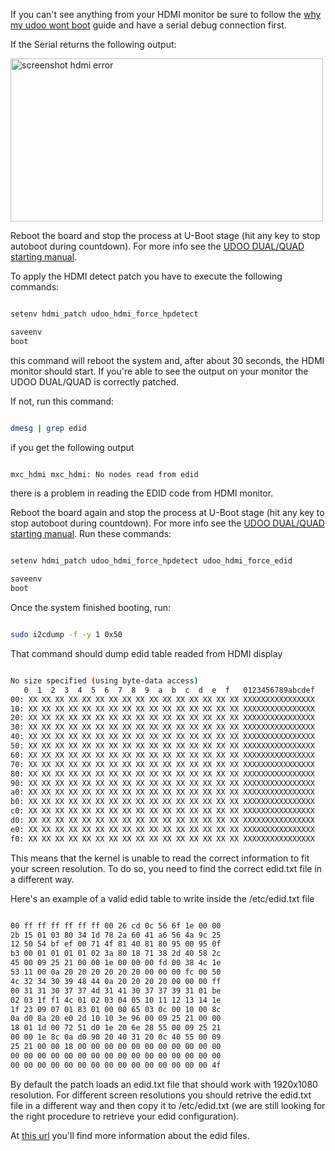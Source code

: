 
If you can't see anything from your HDMI monitor be sure to follow the [why my udoo wont boot](!Troubleshooting/Why_My_UDOO_Wont_Boot) guide and have a serial debug connection first.

If the Serial returns the following output:

<img src="http://www.udoo.org/wp-content/uploads/2013/10/screenshot-hdmi-error.jpg" alt="screenshot hdmi error" width="500" height="261" class="alignnone size-full wp-image-2436" />

Reboot the board and stop the process at U-Boot stage (hit any key to stop autoboot during countdown). For more info see the <a title="UDOO Starting Manual" href="http://udoo.org/download/files/Documents/UDOO_Starting_Manual_beta0.4_11_28_2013.pdf" target="_blank">UDOO DUAL/QUAD starting manual</a>.

To apply the HDMI detect patch you have to execute the following commands:

```bash

setenv hdmi_patch udoo_hdmi_force_hpdetect

saveenv
boot

```


this command will reboot the system and, after about 30 seconds, the HDMI monitor should start.
If you're able to see the output on your monitor the UDOO DUAL/QUAD is correctly patched.

If not, run this command:

```bash

dmesg | grep edid

```

if you get the following output

```bash

mxc_hdmi mxc_hdmi: No nodes read from edid

```

there is a problem in reading the EDID code from HDMI monitor.

Reboot the board again and stop the process at U-Boot stage (hit any key to stop autoboot during countdown). For more info see the <a title="UDOO Starting Manual" href="http://udoo.org/download/files/Documents/UDOO_Starting_Manual_beta_0.3_10_10_2013.pdf" target="_blank">UDOO DUAL/QUAD starting manual</a>.
Run these commands:

```bash

setenv hdmi_patch udoo_hdmi_force_hpdetect udoo_hdmi_force_edid

saveenv
boot

```

Once the system finished booting, run:

```bash

sudo i2cdump -f -y 1 0x50

```

That command should dump edid table readed from HDMI display

```bash

No size specified (using byte-data access)
   0  1  2  3  4  5  6  7  8  9  a  b  c  d  e  f	0123456789abcdef
00: XX XX XX XX XX XX XX XX XX XX XX XX XX XX XX XX	XXXXXXXXXXXXXXXX
10: XX XX XX XX XX XX XX XX XX XX XX XX XX XX XX XX	XXXXXXXXXXXXXXXX
20: XX XX XX XX XX XX XX XX XX XX XX XX XX XX XX XX	XXXXXXXXXXXXXXXX
30: XX XX XX XX XX XX XX XX XX XX XX XX XX XX XX XX	XXXXXXXXXXXXXXXX
40: XX XX XX XX XX XX XX XX XX XX XX XX XX XX XX XX	XXXXXXXXXXXXXXXX
50: XX XX XX XX XX XX XX XX XX XX XX XX XX XX XX XX	XXXXXXXXXXXXXXXX
60: XX XX XX XX XX XX XX XX XX XX XX XX XX XX XX XX	XXXXXXXXXXXXXXXX
70: XX XX XX XX XX XX XX XX XX XX XX XX XX XX XX XX	XXXXXXXXXXXXXXXX
80: XX XX XX XX XX XX XX XX XX XX XX XX XX XX XX XX	XXXXXXXXXXXXXXXX
90: XX XX XX XX XX XX XX XX XX XX XX XX XX XX XX XX	XXXXXXXXXXXXXXXX
a0: XX XX XX XX XX XX XX XX XX XX XX XX XX XX XX XX	XXXXXXXXXXXXXXXX
b0: XX XX XX XX XX XX XX XX XX XX XX XX XX XX XX XX	XXXXXXXXXXXXXXXX
c0: XX XX XX XX XX XX XX XX XX XX XX XX XX XX XX XX	XXXXXXXXXXXXXXXX
d0: XX XX XX XX XX XX XX XX XX XX XX XX XX XX XX XX	XXXXXXXXXXXXXXXX
e0: XX XX XX XX XX XX XX XX XX XX XX XX XX XX XX XX	XXXXXXXXXXXXXXXX
f0: XX XX XX XX XX XX XX XX XX XX XX XX XX XX XX XX	XXXXXXXXXXXXXXXX

```

This means that the kernel is unable to read the correct information to fit your screen resolution.
To do so, you need to find the correct edid.txt file in a different way.

Here's an example of a valid edid table to write inside the /etc/edid.txt file

```bash

00 ff ff ff ff ff ff 00 26 cd 0c 56 6f 1e 00 00
2b 15 01 03 80 34 1d 78 2a 60 41 a6 56 4a 9c 25
12 50 54 bf ef 00 71 4f 81 40 81 80 95 00 95 0f
b3 00 01 01 01 01 02 3a 80 18 71 38 2d 40 58 2c
45 00 09 25 21 00 00 1e 00 00 00 fd 00 38 4c 1e
53 11 00 0a 20 20 20 20 20 20 00 00 00 fc 00 50
4c 32 34 30 39 48 44 0a 20 20 20 20 00 00 00 ff
00 31 31 30 37 37 4d 31 41 30 37 37 39 31 01 be
02 03 1f f1 4c 01 02 03 04 05 10 11 12 13 14 1e
1f 23 09 07 01 83 01 00 00 65 03 0c 00 10 00 8c
0a d0 8a 20 e0 2d 10 10 3e 96 00 09 25 21 00 00
18 01 1d 00 72 51 d0 1e 20 6e 28 55 00 09 25 21
00 00 1e 8c 0a d0 90 20 40 31 20 0c 40 55 00 09
25 21 00 00 18 00 00 00 00 00 00 00 00 00 00 00
00 00 00 00 00 00 00 00 00 00 00 00 00 00 00 00
00 00 00 00 00 00 00 00 00 00 00 00 00 00 00 4f

```


By default the patch loads an edid.txt file that should work with 1920x1080 resolution.
For different screen resolutions you should retrive the edid.txt file in a different way and then copy it to /etc/edid.txt (we are still looking for the right procedure to retrieve your edid configuration).

At <a href="http://en.wikipedia.org/wiki/Extended_display_identification_data" title="edid" target="_blank">this url</a> you'll find more information about the edid files.

